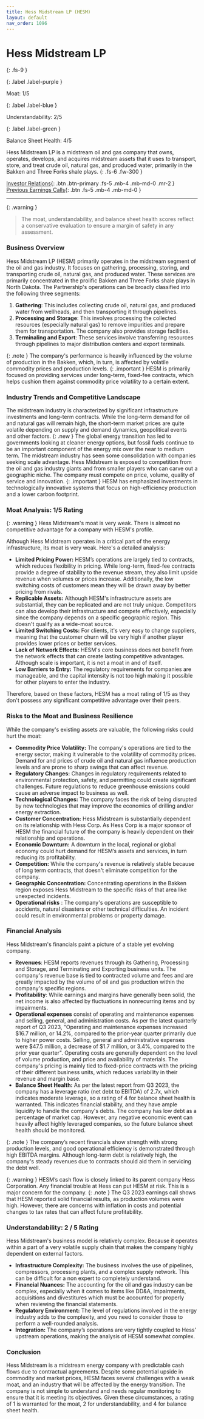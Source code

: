 ```yaml
---
title: Hess Midstream LP (HESM)
layout: default
nav_order: 1096
---
```


# Hess Midstream LP
{: .fs-9 }

{: .label .label-purple }

Moat: 1/5

{: .label .label-blue }

Understandability: 2/5

{: .label .label-green }

Balance Sheet Health: 4/5

Hess Midstream LP is a midstream oil and gas company that owns, operates, develops, and acquires midstream assets that it uses to transport, store, and treat crude oil, natural gas, and produced water, primarily in the Bakken and Three Forks shale plays.
{: .fs-6 .fw-300 }

[Investor Relations](https://www.google.com/search?q=HESM+investor+relations){: .btn .btn-primary .fs-5 .mb-4 .mb-md-0 .mr-2 }
[Previous Earnings Calls](https://discountingcashflows.com/company/HESM/transcripts/){: .btn .fs-5 .mb-4 .mb-md-0 }

---

{: .warning }
>The moat, understandability, and balance sheet health scores reflect a conservative evaluation to ensure a margin of safety in any assessment.



### Business Overview
Hess Midstream LP (HESM) primarily operates in the midstream segment of the oil and gas industry. It focuses on gathering, processing, storing, and transporting crude oil, natural gas, and produced water. These services are primarily concentrated in the prolific Bakken and Three Forks shale plays in North Dakota.
The Partnership's operations can be broadly classified into the following three segments:
1. **Gathering**: This includes collecting crude oil, natural gas, and produced water from wellheads, and then transporting it through pipelines.
2. **Processing and Storage**: This involves processing the collected resources (especially natural gas) to remove impurities and prepare them for transportation. The company also provides storage facilities.
3. **Terminaling and Export**: These services involve transferring resources through pipelines to major distribution centers and export terminals.

{: .note }
The company's performance is heavily influenced by the volume of production in the Bakken, which, in turn, is affected by volatile commodity prices and production levels.
{: .important }
HESM is primarily focused on providing services under long-term, fixed-fee contracts, which helps cushion them against commodity price volatility to a certain extent.

### Industry Trends and Competitive Landscape

The midstream industry is characterized by significant infrastructure investments and long-term contracts. While the long-term demand for oil and natural gas will remain high, the short-term market prices are quite volatile depending on supply and demand dynamics, geopolitical events and other factors. 
{: .new }
The global energy transition has led to governments looking at cleaner energy options, but fossil fuels continue to be an important component of the energy mix over the near to medium term.
The midstream industry has seen some consolidation with companies seeking scale advantage. Hess Midstream is exposed to competition from the oil and gas industry giants and from smaller players who can carve out a geographic niche. The company must compete on price, volume, quality of service and innovation.
{: .important }
HESM has emphasized investments in technologically innovative systems that focus on high-efficiency production and a lower carbon footprint.

### Moat Analysis: 1/5 Rating

{: .warning }
Hess Midstream's moat is very weak. There is almost no competitive advantage for a company with HESM's profile.

Although Hess Midstream operates in a critical part of the energy infrastructure, its moat is very weak. Here's a detailed analysis:
*   **Limited Pricing Power:** HESM’s operations are largely tied to contracts, which reduces flexibility in pricing. While long-term, fixed-fee contracts provide a degree of stability to the revenue stream, they also limit upside revenue when volumes or prices increase. Additionally, the low switching costs of customers mean they will be drawn away by better pricing from rivals.
*   **Replicable Assets:**  Although HESM's infrastructure assets are substantial, they can be replicated and are not truly unique. Competitors can also develop their infrastructure and compete effectively, especially since the company depends on a specific geographic region. This doesn't qualify as a wide-moat source.
*   **Limited Switching Costs:**  For clients, it's very easy to change suppliers, meaning that the customer churn will be very high if another player provides lower prices or better services.
*   **Lack of Network Effects:**  HESM's core business does not benefit from the network effects that can create lasting competitive advantages. Although scale is important, it is not a moat in and of itself.
*   **Low Barriers to Entry:** The regulatory requirements for companies are manageable, and the capital intensity is not too high making it possible for other players to enter the industry.

Therefore, based on these factors, HESM has a moat rating of 1/5 as they don't possess any significant competitive advantage over their peers.

### Risks to the Moat and Business Resilience

While the company's existing assets are valuable, the following risks could hurt the moat:

*   **Commodity Price Volatility:** The company's operations are tied to the energy sector, making it vulnerable to the volatility of commodity prices. Demand for and prices of crude oil and natural gas influence production levels and are prone to sharp swings that can affect revenue.
*   **Regulatory Changes:** Changes in regulatory requirements related to environmental protection, safety, and permitting could create significant challenges. Future regulations to reduce greenhouse emissions could cause an adverse impact to business as well.
*   **Technological Changes:**  The company faces the risk of being disrupted by new technologies that may improve the economics of drilling and/or energy extraction.
*   **Customer Concentration:** Hess Midstream is substantially dependent on its relationship with Hess Corp. As Hess Corp is a major sponsor of HESM the financial future of the company is heavily dependent on their relationship and operations.
*   **Economic Downturn:** A downturn in the local, regional or global economy could hurt demand for HESM’s assets and services, in turn reducing its profitability.
*   **Competition:** While the company's revenue is relatively stable because of long term contracts, that doesn't eliminate competition for the company.
*   **Geographic Concentration:** Concentrating operations in the Bakken region exposes Hess Midstream to the specific risks of that area like unexpected incidents.
*   **Operational risks** : The company's operations are susceptible to accidents, natural disasters or other technical difficulties. An incident could result in environmental problems or property damage.

### Financial Analysis
Hess Midstream's financials paint a picture of a stable yet evolving company. 
*   **Revenues**: HESM reports revenues through its Gathering, Processing and Storage, and Terminating and Exporting business units. The company's revenue base is tied to contracted volume and fees and are greatly impacted by the volume of oil and gas production within the company's specific regions.
*   **Profitability**: While earnings and margins have generally been solid, the net income is also affected by fluctuations in nonrecurring items and by impairments.
*   **Operational expenses** consist of operating and maintenance expenses and selling, general, and administration costs. As per the latest quarterly report of Q3 2023, "Operating and maintenance expenses increased $16.7 million, or 14.2%, compared to the prior-year quarter primarily due to higher power costs. Selling, general and administrative expenses were $47.5 million, a decrease of $1.7 million, or 3.4%, compared to the prior year quarter". Operating costs are generally dependent on the level of volume production, and price and availability of materials. The company's pricing is mainly tied to fixed-price contracts with the pricing of their different business units, which reduces variability in their revenue and margin base.
*  **Balance Sheet Health:** As per the latest report from Q3 2023, the company has a leverage ratio (net debt to EBITDA) of 2.7x, which indicates moderate leverage, so a rating of 4 for balance sheet health is warranted. This indicates financial stability, and they have ample liquidity to handle the company's debts. The company has low debt as a percentage of market cap. However, any negative economic event can heavily affect highly leveraged companies, so the future balance sheet health should be monitored.

{: .note }
The company’s recent financials show strength with strong production levels, and good operational efficiency is demonstrated through high EBITDA margins. Although long-term debt is relatively high, the company's steady revenues due to contracts should aid them in servicing the debt well.

{: .warning }
HESM’s cash flow is closely linked to its parent company Hess Corporation. Any financial trouble at Hess can put HESM at risk. This is a major concern for the company.
{: .note }
The Q3 2023 earnings call shows that HESM reported solid financial results, as production volumes were high. However, there are concerns with inflation in costs and potential changes to tax rates that can affect future profitability.

### Understandability: 2 / 5 Rating

Hess Midstream's business model is relatively complex. Because it operates within a part of a very volatile supply chain that makes the company highly dependent on external factors. 

*  **Infrastructure Complexity:** The business involves the use of pipelines, compressors, processing plants, and a complex supply network. This can be difficult for a non expert to completely understand.
*   **Financial Nuances:** The accounting for the oil and gas industry can be complex, especially when it comes to items like DD&A, impairments, acquisitions and divestitures which must be accounted for properly when reviewing the financial statements.
*   **Regulatory Environment:** The level of regulations involved in the energy industry adds to the complexity, and you need to consider those to perform a well-rounded analysis.
*   **Integration:** The company’s operations are very tightly coupled to Hess' upstream operations, making the analysis of HESM somewhat complex.

### Conclusion

Hess Midstream is a midstream energy company with predictable cash flows due to contractual agreements. Despite some potential upside in commodity and market prices, HESM faces several challenges with a weak moat, and an industry that will be affected by the energy transition. The company is not simple to understand and needs regular monitoring to ensure that it is meeting its objectives. Given these circumstances, a rating of 1 is warranted for the moat, 2 for understandability, and 4 for balance sheet health.
